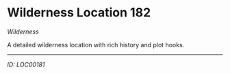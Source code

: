 # Wilderness Location 182

*Wilderness*

A detailed wilderness location with rich history and plot hooks.

---
*ID: LOC00181*